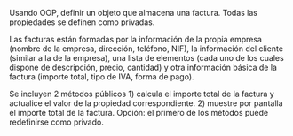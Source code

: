 Usando OOP, definir un objeto que almacena una factura. Todas las propiedades se definen como privadas.

Las facturas están formadas por la información de la propia empresa (nombre de la empresa, dirección, teléfono, NIF), la información del cliente (similar a la de la empresa), una lista de elementos (cada uno de los cuales dispone de descripción, precio, cantidad) y otra información básica de la factura (importe total, tipo de IVA, forma de pago).

Se incluyen 2 métodos públicos 1) calcula el importe total de la factura y actualice el valor de la propiedad correspondiente. 2) muestre por pantalla el importe total de la factura. Opción: el primero de los métodos puede redefinirse como privado.
